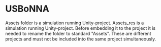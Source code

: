 # USBoNNA
Assets folder is a simulation running Unity-project.
Assets_res is a simulation running Unity-project. Before embedding it to the project it is needed to rename the folder to standard "Assets". These are different projects and must not be included into the same project simultaneously.
